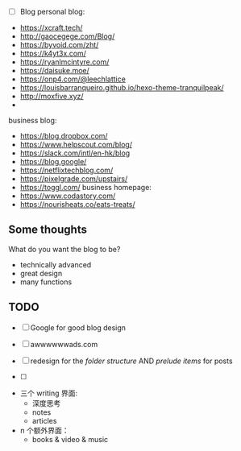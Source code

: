 
- [ ] Blog
personal blog:
- https://xcraft.tech/
- http://gaocegege.com/Blog/
- https://byvoid.com/zht/
- https://k4yt3x.com/
- https://ryanlmcintyre.com/
- https://daisuke.moe/
- https://onp4.com/@leechlattice
- https://louisbarranqueiro.github.io/hexo-theme-tranquilpeak/
- http://moxfive.xyz/
- 
business blog:
- https://blog.dropbox.com/
- https://www.helpscout.com/blog/
- https://slack.com/intl/en-hk/blog
- https://blog.google/
- https://netflixtechblog.com/
- https://pixelgrade.com/upstairs/
- https://toggl.com/
business homepage:
- https://www.codastory.com/
- https://nourisheats.co/eats-treats/

## Some thoughts

What do you want the blog to be?
- technically advanced
- great design
- many functions

## TODO

- [ ] Google for good blog design
- [ ] awwwwwwads.com

- [ ] redesign for the *folder structure* AND *prelude items* for posts
- [ ] 



- 三个 writing 界面:
  - 深度思考
  - notes
  - articles
- n 个额外界面：
  - books & video & music
